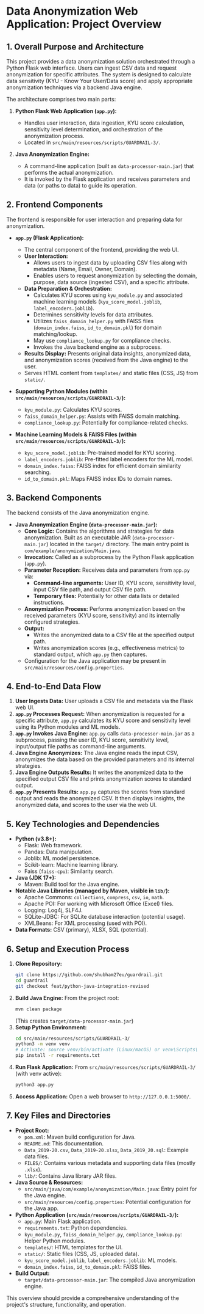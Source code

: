 # Data Anonymization Web Application: Project Overview

## 1. Overall Purpose and Architecture

This project provides a data anonymization solution orchestrated through a Python Flask web interface. Users can ingest CSV data and request anonymization for specific attributes. The system is designed to calculate data sensitivity (KYU - Know Your User/Data score) and apply appropriate anonymization techniques via a backend Java engine.

The architecture comprises two main parts:

1.  **Python Flask Web Application (`app.py`):**
    *   Handles user interaction, data ingestion, KYU score calculation, sensitivity level determination, and orchestration of the anonymization process.
    *   Located in `src/main/resources/scripts/GUARDRAIL-3/`.

2.  **Java Anonymization Engine:**
    *   A command-line application (built as `data-processor-main.jar`) that performs the actual anonymization.
    *   It is invoked by the Flask application and receives parameters and data (or paths to data) to guide its operation.

## 2. Frontend Components

The frontend is responsible for user interaction and preparing data for anonymization.

*   **`app.py` (Flask Application):**
    *   The central component of the frontend, providing the web UI.
    *   **User Interaction:**
        *   Allows users to ingest data by uploading CSV files along with metadata (Name, Email, Owner, Domain).
        *   Enables users to request anonymization by selecting the domain, purpose, data source (ingested CSV), and a specific attribute.
    *   **Data Preparation & Orchestration:**
        *   Calculates KYU scores using `kyu_module.py` and associated machine learning models (`kyu_score_model.joblib`, `label_encoders.joblib`).
        *   Determines sensitivity levels for data attributes.
        *   Utilizes `faiss_domain_helper.py` with FAISS files (`domain_index.faiss`, `id_to_domain.pkl`) for domain matching/lookup.
        *   May use `compliance_lookup.py` for compliance checks.
        *   Invokes the Java backend engine as a subprocess.
    *   **Results Display:** Presents original data insights, anonymized data, and anonymization scores (received from the Java engine) to the user.
    *   Serves HTML content from `templates/` and static files (CSS, JS) from `static/`.

*   **Supporting Python Modules (within `src/main/resources/scripts/GUARDRAIL-3/`):**
    *   `kyu_module.py`: Calculates KYU scores.
    *   `faiss_domain_helper.py`: Assists with FAISS domain matching.
    *   `compliance_lookup.py`: Potentially for compliance-related checks.

*   **Machine Learning Models & FAISS Files (within `src/main/resources/scripts/GUARDRAIL-3/`):**
    *   `kyu_score_model.joblib`: Pre-trained model for KYU scoring.
    *   `label_encoders.joblib`: Pre-fitted label encoders for the ML model.
    *   `domain_index.faiss`: FAISS index for efficient domain similarity searching.
    *   `id_to_domain.pkl`: Maps FAISS index IDs to domain names.

## 3. Backend Components

The backend consists of the Java anonymization engine.

*   **Java Anonymization Engine (`data-processor-main.jar`):**
    *   **Core Logic:** Contains the algorithms and strategies for data anonymization. Built as an executable JAR (`data-processor-main.jar`) located in the `target/` directory. The main entry point is `com/example/anonymization/Main.java`.
    *   **Invocation:** Called as a subprocess by the Python Flask application (`app.py`).
    *   **Parameter Reception:** Receives data and parameters from `app.py` via:
        *   **Command-line arguments:** User ID, KYU score, sensitivity level, input CSV file path, and output CSV file path.
        *   **Temporary files:** Potentially for other data lists or detailed instructions.
    *   **Anonymization Process:** Performs anonymization based on the received parameters (KYU score, sensitivity) and its internally configured strategies.
    *   **Output:**
        *   Writes the anonymized data to a CSV file at the specified output path.
        *   Writes anonymization scores (e.g., effectiveness metrics) to standard output, which `app.py` then captures.
    *   Configuration for the Java application may be present in `src/main/resources/config.properties`.

## 4. End-to-End Data Flow

1.  **User Ingests Data:** User uploads a CSV file and metadata via the Flask web UI.
2.  **`app.py` Processes Request:** When anonymization is requested for a specific attribute, `app.py` calculates its KYU score and sensitivity level using its Python modules and ML models.
3.  **`app.py` Invokes Java Engine:** `app.py` calls `data-processor-main.jar` as a subprocess, passing the user ID, KYU score, sensitivity level, input/output file paths as command-line arguments.
4.  **Java Engine Anonymizes:** The Java engine reads the input CSV, anonymizes the data based on the provided parameters and its internal strategies.
5.  **Java Engine Outputs Results:** It writes the anonymized data to the specified output CSV file and prints anonymization scores to standard output.
6.  **`app.py` Presents Results:** `app.py` captures the scores from standard output and reads the anonymized CSV. It then displays insights, the anonymized data, and scores to the user via the web UI.

## 5. Key Technologies and Dependencies

*   **Python (v3.8+):**
    *   Flask: Web framework.
    *   Pandas: Data manipulation.
    *   Joblib: ML model persistence.
    *   Scikit-learn: Machine learning library.
    *   Faiss (`faiss-cpu`): Similarity search.
*   **Java (JDK 17+):**
    *   Maven: Build tool for the Java engine.
*   **Notable Java Libraries (managed by Maven, visible in `lib/`):**
    *   Apache Commons: `collections`, `compress`, `csv`, `io`, `math`.
    *   Apache POI: For working with Microsoft Office (Excel) files.
    *   Logging: Log4j, SLF4J.
    *   SQLite-JDBC: For SQLite database interaction (potential usage).
    *   XMLBeans: For XML processing (used with POI).
*   **Data Formats:** CSV (primary), XLSX, SQL (potential).

## 6. Setup and Execution Process

1.  **Clone Repository:**
    ```bash
    git clone https://github.com/shubham27eu/guardrail.git
    cd guardrail
    git checkout feat/python-java-integration-revised
    ```
2.  **Build Java Engine:** From the project root:
    ```bash
    mvn clean package
    ```
    (This creates `target/data-processor-main.jar`)
3.  **Setup Python Environment:**
    ```bash
    cd src/main/resources/scripts/GUARDRAIL-3/
    python3 -m venv venv
    # Activate: source venv/bin/activate (Linux/macOS) or venv\Scripts\activate (Windows)
    pip install -r requirements.txt
    ```
4.  **Run Flask Application:** From `src/main/resources/scripts/GUARDRAIL-3/` (with venv active):
    ```bash
    python3 app.py
    ```
5.  **Access Application:** Open a web browser to `http://127.0.0.1:5000/`.

## 7. Key Files and Directories

*   **Project Root:**
    *   `pom.xml`: Maven build configuration for Java.
    *   `README.md`: This documentation.
    *   `Data_2019-20.csv`, `Data_2019-20.xlsx`, `Data_2019_20.sql`: Example data files.
    *   `FILES/`: Contains various metadata and supporting data files (mostly `.xlsx`).
    *   `lib/`: Contains Java library JAR files.
*   **Java Source & Resources:**
    *   `src/main/java/com/example/anonymization/Main.java`: Entry point for the Java engine.
    *   `src/main/resources/config.properties`: Potential configuration for the Java app.
*   **Python Application (`src/main/resources/scripts/GUARDRAIL-3/`):**
    *   `app.py`: Main Flask application.
    *   `requirements.txt`: Python dependencies.
    *   `kyu_module.py`, `faiss_domain_helper.py`, `compliance_lookup.py`: Helper Python modules.
    *   `templates/`: HTML templates for the UI.
    *   `static/`: Static files (CSS, JS, uploaded data).
    *   `kyu_score_model.joblib`, `label_encoders.joblib`: ML models.
    *   `domain_index.faiss`, `id_to_domain.pkl`: FAISS files.
*   **Build Output:**
    *   `target/data-processor-main.jar`: The compiled Java anonymization engine.

This overview should provide a comprehensive understanding of the project's structure, functionality, and operation.
